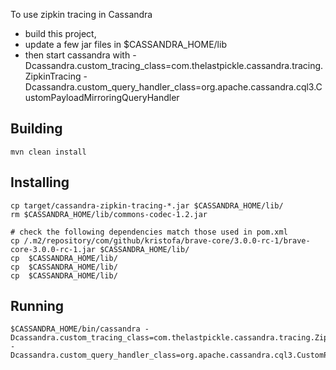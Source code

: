 To use zipkin tracing in Cassandra
 - build this project,
 - update a few jar files in $CASSANDRA_HOME/lib
 - then start cassandra with
    -Dcassandra.custom_tracing_class=com.thelastpickle.cassandra.tracing.ZipkinTracing
    -Dcassandra.custom_query_handler_class=org.apache.cassandra.cql3.CustomPayloadMirroringQueryHandler


## Building

```
mvn clean install
```

## Installing

```
cp target/cassandra-zipkin-tracing-*.jar $CASSANDRA_HOME/lib/
rm $CASSANDRA_HOME/lib/commons-codec-1.2.jar

# check the following dependencies match those used in pom.xml
cp /.m2/repository/com/github/kristofa/brave-core/3.0.0-rc-1/brave-core-3.0.0-rc-1.jar $CASSANDRA_HOME/lib/
cp  $CASSANDRA_HOME/lib/
cp  $CASSANDRA_HOME/lib/
cp  $CASSANDRA_HOME/lib/
```

## Running

```
$CASSANDRA_HOME/bin/cassandra -Dcassandra.custom_tracing_class=com.thelastpickle.cassandra.tracing.ZipkinTracing -Dcassandra.custom_query_handler_class=org.apache.cassandra.cql3.CustomPayloadMirroringQueryHandler
```
